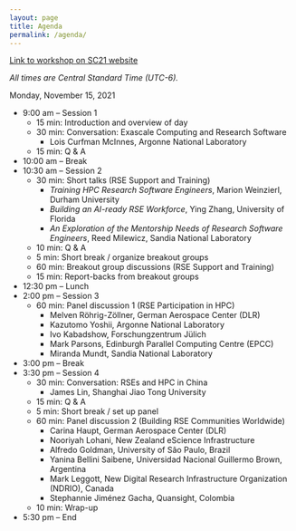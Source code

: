 ```yaml
---
layout: page
title: Agenda
permalink: /agenda/
---
```


[Link to workshop on SC21 website](https://sc21.supercomputing.org/presentation/?id=wksp140&sess=sess140)

*All times are Central Standard Time (UTC-6).*

Monday, November 15, 2021

- 9:00 am – Session 1
    - 15 min: Introduction and overview of day
    - 30 min: Conversation: Exascale Computing and Research Software
        - Lois Curfman McInnes, Argonne National Laboratory
    - 15 min: Q & A
- 10:00 am – Break
- 10:30 am – Session 2
    - 30 min: Short talks (RSE Support and Training)
        - _Training HPC Research Software Engineers_, Marion Weinzierl, Durham University
        - _Building an AI-ready RSE Workforce_, Ying Zhang, University of Florida
        - _An Exploration of the Mentorship Needs of Research Software Engineers_, Reed Milewicz, Sandia National Laboratory
    - 10 min: Q & A
    - 5 min: Short break / organize breakout groups
    - 60 min: Breakout group discussions (RSE Support and Training)
    - 15 min: Report-backs from breakout groups
- 12:30 pm – Lunch
- 2:00 pm – Session 3
    - 60 min: Panel discussion 1 (RSE Participation in HPC)
        - Melven Röhrig-Zöllner, German Aerospace Center (DLR)
        - Kazutomo Yoshii, Argonne National Laboratory
        - Ivo Kabadshow, Forschungzentrum Jülich
        - Mark Parsons, Edinburgh Parallel Computing Centre (EPCC)
        - Miranda Mundt, Sandia National Laboratory
- 3:00 pm – Break
- 3:30 pm – Session 4
    - 30 min: Conversation: RSEs and HPC in China
        - James Lin, Shanghai Jiao Tong University
    - 15 min: Q & A
    - 5 min: Short break / set up panel
    - 60 min: Panel discussion 2 (Building RSE Communities Worldwide)
        - Carina Haupt, German Aerospace Center (DLR)
        - Nooriyah Lohani, New Zealand eScience Infrastructure
        - Alfredo Goldman, University of São Paulo, Brazil
        - Yanina Bellini Saibene, Universidad Nacional Guillermo Brown, Argentina
        - Mark Leggott, New Digital Research Infrastructure Organization
        (NDRIO), Canada
        - Stephannie Jiménez Gacha, Quansight, Colombia
    - 10 min: Wrap-up
- 5:30 pm – End


